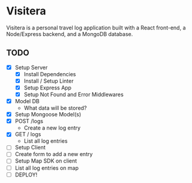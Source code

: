 # Visitera

Visitera is a personal travel log application built with a React front-end, a Node/Express backend, and a MongoDB database.

## TODO

- [x] Setup Server
  - [x] Install Dependencies
  - [x] Install / Setup Linter
  - [x] Setup Express App
  - [x] Setup Not Found and Error Middlewares
- [x] Model DB
  - What data will be stored?
- [x] Setup Mongoose Model(s)
- [x] POST /logs
  - Create a new log entry
- [x] GET / logs
  - List all log entries
- [ ] Setup Client
- [ ] Create form to add a new entry
- [ ] Setup Map SDK on client
- [ ] List all log entries on map
- [ ] DEPLOY!
